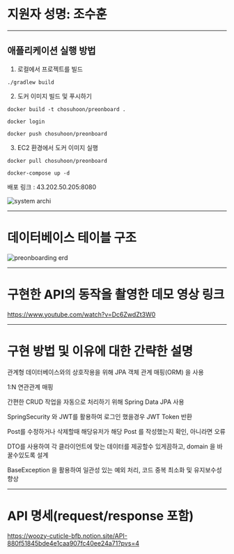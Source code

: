 # 지원자 성명: 조수훈 


---


## 애플리케이션 실행 방법
1. 로컬에서 프로젝트를 빌드

  ```./gradlew build```

2. 도커 이미지 빌드 및 푸시하기

```docker build -t chosuhoon/preonboard .```

```docker login```

```docker push chosuhoon/preonboard```


3. EC2 환경에서 도커 이미지 실행

```docker pull chosuhoon/preonboard```

```docker-compose up -d```



배포 링크 : 43.202.50.205:8080


![system archi](https://github.com/s2hoon/wanted-pre-onboarding-backend/assets/82464990/ff0673c5-59e3-4fa9-9444-4d56aae2bdae)



---

# 데이터베이스 테이블 구조

![preonboarding erd](https://github.com/s2hoon/wanted-pre-onboarding-backend/assets/82464990/1c1062f7-b510-438d-bddd-e73c6bc0a2f3)




---

# 구현한 API의 동작을 촬영한 데모 영상 링크


https://www.youtube.com/watch?v=Dc6ZwdZt3W0


---

# 구현 방법 및 이유에 대한 간략한 설명


관계형 데이터베이스와의 상호작용을 위해 JPA 객체 관계 매핑(ORM) 을 사용


1:N 연관관계 매핑

간편한 CRUD 작업을 자동으로 처리하기 위해 Spring Data JPA 사용


SpringSecurity 와 JWT를 활용하여 로그인 했을경우 JWT Token 반환


Post를 수정하거나 삭제할때 해당유저가 해당 Post 를 작성했는지 확인, 아니라면 오류


DTO를 사용하여 각 클라이언트에 맞는 데이터를 제공할수 있게끔하고, domain 을 바꿀수있도록 설계


BaseException 을 활용하여 일관성 있는 예외 처리, 코드 중복 최소화 및 유지보수성 향상




---

# API 명세(request/response 포함)

https://woozy-cuticle-bfb.notion.site/API-880f51845bde4e1caa907fc40ee24a71?pvs=4
